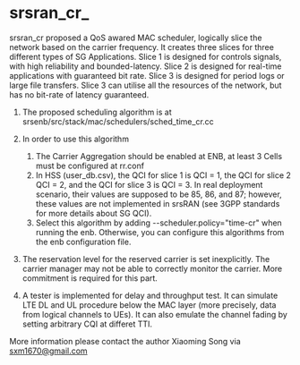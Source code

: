 # srsran_cr_

srsran_cr proposed a QoS awared MAC scheduler, logically slice the network based on the carrier frequency. It creates three slices for three different types of SG Applications. Slice 1 is designed for controls signals, with high reliability and bounded-latency. Slice 2 is designed for real-time applications with guaranteed bit rate. Slice 3 is designed for period logs or large file transfers. Slice 3 can utilise all the resources of the network, but has no bit-rate of latency guaranteed. 


1. The proposed scheduling algorithm is at srsenb/src/stack/mac/schedulers/sched_time_cr.cc 

2. In order to use this algorithm

	1) The Carrier Aggregation should be enabled at ENB, at least 3 Cells must be configured at rr.conf
	2) In HSS (user_db.csv), the QCI for slice 1 is QCI = 1, the QCI for slice 2 QCI = 2, and the QCI for slice 3 is QCI = 3. In real deployment scenario, their values are supposed to be 85, 86, and 87; however, these values are not implemented in srsRAN (see 3GPP standards for more details about SG QCI). 
	3) Select this algorithm by adding 	--scheduler.policy="time-cr" 	when running the enb. Otherwise, you can configure this algorithms from the enb configuration file. 

3. The reservation level for the reserved carrier is set inexplicitly. The carrier manager may not be able to correctly monitor the carrier. More commitment is required for this part. 

4. A tester is implemented for delay and throughput test. It can simulate LTE DL and UL procedure below the MAC layer (more precisely, data from logical channels to UEs). It can also emulate the channel fading by setting arbitrary CQI at differet TTI. 

More information please contact the author Xiaoming Song via sxm1670@gmail.com

